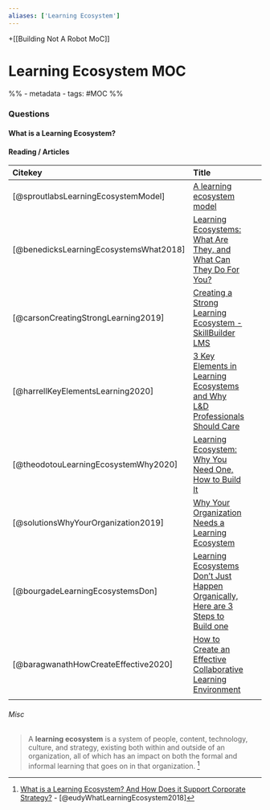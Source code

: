 ```yaml
---
aliases: ['Learning Ecosystem']
---
```

+[[Building Not A Robot MoC]]

# Learning Ecosystem MOC
%% - metadata
	- tags:  #MOC %%
	
### Questions 

#### What is a Learning Ecosystem?

#### Reading / Articles 

| Citekey                                | Title                                                                                                                                                                                                      |     |     |
|:-------------------------------------- |:---------------------------------------------------------------------------------------------------------------------------------------------------------------------------------------------------------- | --- | --- |
| [@sproutlabsLearningEcosystemModel]    | [A learning ecosystem model](http://www.sproutlabs.com.au/blog/a-learning-ecosystem-model/)                                                                                                                |     |     |
| [@benedicksLearningEcosystemsWhat2018] | [Learning Ecosystems: What Are They, and What Can They Do For You?](https://trainingindustry.com/articles/strategy-alignment-and-planning/learning-ecosystems-what-are-they-and-what-can-they-do-for-you/) |     |     |
| [@carsonCreatingStrongLearning2019]    | [Creating a Strong Learning Ecosystem - SkillBuilder LMS](https://www.skillbuilderlms.com/creating-a-strong-learning-ecosystem/)                                                                           |     |     |
| [@harrellKeyElementsLearning2020]      | [3 Key Elements in Learning Ecosystems and Why L&D Professionals Should Care](https://www.bizlibrary.com/blog/learning-methods/key-elements-in-learning-ecosystems/)                                       |     |     |
| [@theodotouLearningEcosystemWhy2020]   | [Learning Ecosystem: Why You Need One, How to Build It](https://www.td.org/insights/learning-ecosystem-why-you-need-one-now-and-how-to-build-it)                                                           |     |     |
| [@solutionsWhyYourOrganization2019]    | [Why Your Organization Needs a Learning Ecosystem](https://www.lambdasolutions.net/blog/why-your-organization-needs-a-learning-ecosystem)                                                                  |     |     |
| [@bourgadeLearningEcosystemsDon]       | [Learning Ecosystems Don’t Just Happen Organically, Here are 3 Steps to Build one](https://360learning.com/blog/learning-ecosystems/)                                                                      |     |     |
| [@baragwanathHowCreateEffective2020]   | [How to Create an Effective Collaborative Learning Environment](https://360learning.com/blog/collaborative-learning-environment/)                                                                          |     |     |
|                                        |                                                                                                                                                                                                            |     |     |

###### Misc
> A **learning ecosystem** is a system of people, content, technology, culture, and strategy, existing both within and outside of an organization, all of which has an impact on both the formal and informal learning that goes on in that organization. [^e4j]

[^e4j]: [What is a Learning Ecosystem? And How Does it Support Corporate Strategy?](https://www.ej4.com/blog/what-is-a-learning-ecosystem#:~:text=A%20learning%20ecosystem%20is%20a,goes%20on%20in%20that%20organization.&text=A%20learning%20ecosystem%20is%20the,ecosystem%20out%20in%20the%20wild.) - [@eudyWhatLearningEcosystem2018]